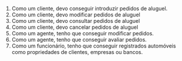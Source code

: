 1. Como um cliente, devo conseguir introduzir pedidos de aluguel.
2. Como um cliente, devo modificar pedidos de aluguel
3. Como um cliente, devo consultar pedidos de aluguel
4. Como um cliente, devo cancelar pedidos de aluguel
5. Como um agente, tenho que conseguir modificar pedidos.
6. Como um agente, tenho que conseguir avaliar pedidos.
7. Como um funcionário, tenho que conseguir registrados automóveis como propriedades de clientes, empresas ou bancos.
